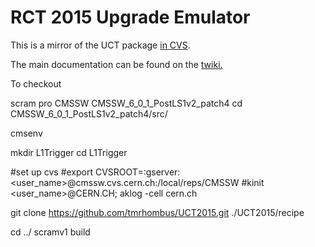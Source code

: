 RCT 2015 Upgrade Emulator
========================

This is a mirror of the UCT package [in CVS](http://cmssw.cvs.cern.ch/cgi-bin/cmssw.cgi/UserCode/dasu/L1Trigger/UCT2015/).

The main documentation can be found on the [twiki.](https://twiki.cern.ch/twiki/bin/view/CMS/UCT2015)

To checkout

scram pro CMSSW CMSSW_6_0_1_PostLS1v2_patch4
cd CMSSW_6_0_1_PostLS1v2_patch4/src/

cmsenv

mkdir L1Trigger
cd L1Trigger

#set up cvs
#export CVSROOT=:gserver:<user_name>@cmssw.cvs.cern.ch:/local/reps/CMSSW
#kinit <user_name>@CERN.CH; aklog -cell cern.ch

git clone https://github.com/tmrhombus/UCT2015.git
./UCT2015/recipe

cd ../
scramv1 build
